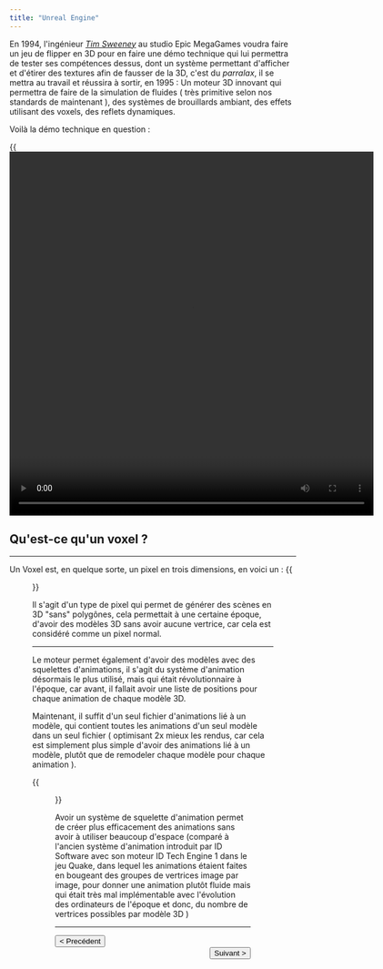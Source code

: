 ```yaml
---
title: "Unreal Engine"
---
```

En 1994, l'ingénieur [_Tim Sweeney_](https://en.wikipedia.org/wiki/Tim_Sweeney) au studio Epic MegaGames voudra faire un jeu de flipper en 3D pour en faire une démo technique qui lui permettra de tester ses compétences dessus, dont un système permettant d'afficher et d'étirer des textures afin de fausser de la 3D, c'est du _*parralax*_, il se mettra au travail et réussira à sortir, en 1995 : Un moteur 3D innovant qui permettra de faire de la simulation de fluides ( très primitive selon nos standards de maintenant ), des systèmes de brouillards ambiant, des effets utilisant des voxels, des reflets dynamiques.

Voilà la démo technique en question :

{{<video src="https://vhascoet-pro.github.io/portfolio-bts.github.io/vids/UE1_flyby_intro.mp4" height="640" width="640">}}

## Qu'est-ce qu'un voxel ?
***

Un Voxel est, en quelque sorte, un pixel en trois dimensions, en voici un :
{{<figure src="https://vhascoet-pro.github.io/portfolio-bts.github.io/pics/voxel_example.webp" alt="Exemple de Voxel" position="center" style="border-radius: 8px;" caption="Voici un voxel" captionPosition="right" captionStyle="color: black;" height="800" width="600">}}

Il s'agit d'un type de pixel qui permet de générer des scènes en 3D "sans" polygônes, cela permettait à une certaine époque, d'avoir des modèles 3D sans avoir aucune vertrice, car cela est considéré comme un pixel normal.
***
Le moteur permet également d'avoir des modèles avec des squelettes d'animations, il s'agit du système d'animation désormais le plus utilisé, mais qui était révolutionnaire à l'époque, car avant, il fallait avoir une liste de positions pour chaque animation de chaque modèle 3D.

Maintenant, il suffit d'un seul fichier d'animations lié à un modèle, qui contient toutes les animations d'un seul modèle dans un seul fichier  ( optimisant 2x mieux les rendus, car cela est simplement plus simple d'avoir des animations lié à un modèle, plutôt que de remodeler chaque modèle pour chaque animation ).

{{<figure src="https://vhascoet-pro.github.io/portfolio-bts.github.io/pics/skeleton_bodies.webp" alt="Exemple de Voxel" position="center" style="border-radius: 8px;" caption="Voici un squelette sur Unreal" captionPosition="right" captionStyle="color: black;" >}}

Avoir un système de squelette d'animation permet de créer plus efficacement des animations sans avoir à utiliser beaucoup d'espace (comparé à l'ancien système d'animation introduit par ID Software avec son moteur ID Tech Engine 1 dans le jeu Quake, dans lequel les animations étaient faites en bougeant des groupes de vertrices image par image, pour donner une animation plutôt fluide mais qui était très mal implémentable avec l'évolution des ordinateurs de l'époque et donc, du nombre de vertrices possibles par modèle 3D )
***
<div align="left"><button onclick="window.location.href='https://vhascoet-pro.github.io/portfolio-bts.github.io/veille/veille_p3';">< Precédent</button></div> 
<div align="right"><button onclick="window.location.href='https://vhascoet-pro.github.io/portfolio-bts.github.io/veille/veille_p5';">Suivant ></button></div>